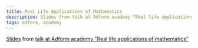 ```yaml
---
title: Real Life Applications of Mathematics
description: Slides from talk at Adform academy "Real life applications of mathematics"
tags: adform, academy
---
```


[Slides](/real-life-applications-of-mathematics/) from [talk at Adform academy "Real life applications of mathematics"](http://academy.adform.com/lectures-and-seminars/real-life-applications-of-mathematics/)